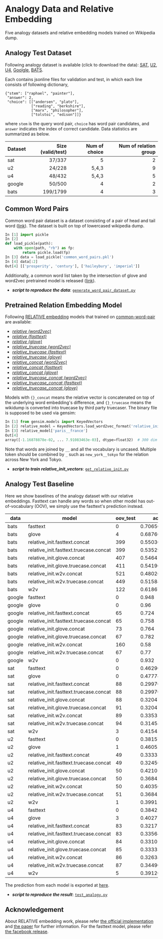 # Analogy Data and Relative Embedding 
Five analogy datasets and relative embedding models trained on Wikipedia dump.

## Analogy Test Dataset
Following analogy dataset is available (click to download the data):
[SAT](https://github.com/asahi417/AnalogyTools/releases/download/0.0.0/sat.zip), 
[U2](https://github.com/asahi417/AnalogyTools/releases/download/0.0.0/u2.zip),
[U4](https://github.com/asahi417/AnalogyTools/releases/download/0.0.0/u4.zip),
[Goolgle](https://github.com/asahi417/AnalogyTools/releases/download/0.0.0/google.zip),
[BATS](https://github.com/asahi417/AnalogyTools/releases/download/0.0.0/bats.zip).

Each contains jsonline files for validation and test, in which each line consists of following dictionary,
```
{"stem": ["raphael", "painter"],
 "answer": 2,
 "choice": [["andersen", "plato"],
            ["reading", "berkshire"],
            ["marx", "philosopher"],
            ["tolstoi", "edison"]]}
``` 
where `stem` is the query word pair, `choice` has word pair candidates, and `answer` indicates the index of correct candidate. Data statistics are summarized as below.

| Dataset | Size (valid/test) | Num of choice | Num of relation group |
|---------|---------:|--------------:|----------------------:|
| sat     | 37/337   | 5             | 2                     |
| u2      | 24/228   | 5,4,3         | 9                     |
| u4      | 48/432   | 5,4,3         | 5                     |
| google  | 50/500   | 4             | 2                     |
| bats    | 199/1799 | 4             | 3                     |


## Common Word Pairs
Common word pair dataset is a dataset consisting of a pair of head and tail word ([link](https://github.com/asahi417/AnalogyTools/releases/download/0.0.0/common_word_pairs.pkl)).
The dataset is built on top of lowercased wikipedia dump. 

```python
In [1] import pickle
In [2] 
def load_pickle(path):
    with open(path, "rb") as fp:
        return pickle.load(fp)
In [3] data = load_pickle('common_word_pairs.pkl')
In [4] data[:2]
Out[4] [['prosperity', 'century'], ['haileybury', 'imperial']]
```

Additionally, a common word list taken by the intersection of glove and word2vec pretrained model is released
([link](https://github.com/asahi417/AnalogyTools/releases/download/0.0.0/common_word.pkl)).

- ***script to reproduce the data***: [`generate_word_pair_dataset.py`](generate_word_pair_dataset.py)

## Pretrained Relation Embedding Model
Following [RELATIVE embedding](http://josecamachocollados.com/papers/relative_ijcai2019.pdf) models that trained on 
[common-word-pair](#common-word-pairs) are available:

- [*relative (word2vec)*](https://github.com/asahi417/AnalogyTools/releases/download/0.0.0/relative_init.w2v.bin.tar.gz)
- [*relative (fasttext)*](https://github.com/asahi417/AnalogyTools/releases/download/0.0.0/relative_init.fasttext.bin.tar.gz)
- [*relative (glove)*](https://github.com/asahi417/AnalogyTools/releases/download/0.0.0/relative_init.glove.bin.tar.gz)
- [*relative_truecase (word2vec)*](https://github.com/asahi417/AnalogyTools/releases/download/0.0.0/relative_init.w2v.truecase.bin.tar.gz)
- [*relative_truecase (fasttext)*](https://github.com/asahi417/AnalogyTools/releases/download/0.0.0/relative_init.fasttext.truecase.bin.tar.gz)
- [*relative_truecase (glove)*](https://github.com/asahi417/AnalogyTools/releases/download/0.0.0/relative_init.glove.truecase.bin.tar.gz)
- [*relative_concat (word2vec)*](https://github.com/asahi417/AnalogyTools/releases/download/0.0.0/relative_init.w2v.concat.bin.tar.gz)
- [*relative_concat (fasttext)*](https://drive.google.com/u/0/uc?id=1EH0oywBo8OaNExyc5XTGIFhLvf8mZiBz&export=download)
- [*relative_concat (glove)*](https://github.com/asahi417/AnalogyTools/releases/download/0.0.0/relative_init.glove.concat.bin.tar.gz)
- [*relative_truecase_concat (word2vec)*](https://github.com/asahi417/AnalogyTools/releases/download/0.0.0/relative_init.w2v.truecase.concat.bin.tar.gz)
- [*relative_truecase_concat (fasttext)*](https://drive.google.com/u/0/uc?id=1iUuCYM_UJ6FHI5yxg5UIGkXN4qqU5S3G&export=download)
- [*relative_truecase_concat (glove)*](https://github.com/asahi417/AnalogyTools/releases/download/0.0.0/relative_init.glove.truecase.concat.bin.tar.gz)


Models with `{}_concat` means the relative vector is concatenated on top of the underlying word embedding's difference, and
`{}_truecase` means the wikidump is converted into truecase by third party truecaser.
The binary file is supposed to be used via gensim:
```python
In [1] from gensim.models import KeyedVectors
In [2] relative_model = KeyedVectors.load_word2vec_format('relative_init_vectors.bin', binary=True)
In [3] relative_model['paris__france']
Out[4] 
array([-1.16878878e-02, ... 7.91083463e-03], dtype=float32)  # 300 dim array
```
Note that words are joined by `__` and all the vocabulary is uncased. Multiple token should be combined by `_` such as 
`new_york__tokyo` for the relation across New York and Tokyo.

- ***script to train relative_init_vectors***: [`get_relative_init.py`](get_relative_init.py)

## Analogy Test Baseline 
Here we show baselines of the analogy dataset with our relative embeddings. Fasttext can handle any words so when other model
has out-of-vocabulary (OOV), we simply use the fasttext's prediction instead.

| data   | model                                  | oov_test | accuracy_test       | oov_valid | accuracy_valid      | accuracy            | 
|--------|----------------------------------------|----------|---------------------|-----------|---------------------|---------------------| 
| bats   | fasttext                               | 0        | 0.7065036131183992  | 0         | 0.7336683417085427  | 0.7092092092092092  | 
| bats   | glove                                  | 4        | 0.6876042245692051  | 0         | 0.6984924623115578  | 0.6886886886886887  | 
| bats   | relative_init.fasttext.concat          | 399      | 0.5503057254030017  | 50        | 0.5728643216080402  | 0.5525525525525526  | 
| bats   | relative_init.fasttext.truecase.concat | 399      | 0.5352973874374652  | 50        | 0.5326633165829145  | 0.535035035035035   | 
| bats   | relative_init.glove.concat             | 407      | 0.546414674819344   | 50        | 0.5829145728643216  | 0.55005005005005    | 
| bats   | relative_init.glove.truecase.concat    | 411      | 0.5419677598665925  | 54        | 0.542713567839196   | 0.5420420420420421  | 
| bats   | relative_init.w2v.concat               | 521      | 0.4802668148971651  | 61        | 0.49748743718592964 | 0.481981981981982   | 
| bats   | relative_init.w2v.truecase.concat      | 449      | 0.5158421345191774  | 58        | 0.5577889447236181  | 0.52002002002002    | 
| bats   | w2v                                    | 122      | 0.6186770428015564  | 11        | 0.6030150753768844  | 0.6171171171171171  | 
| google | fasttext                               | 0        | 0.948               | 0         | 0.94                | 0.9472727272727273  | 
| google | glove                                  | 0        | 0.96                | 0         | 0.92                | 0.9563636363636364  | 
| google | relative_init.fasttext.concat          | 65       | 0.724               | 6         | 0.72                | 0.7236363636363636  | 
| google | relative_init.fasttext.truecase.concat | 65       | 0.758               | 6         | 0.7                 | 0.7527272727272727  | 
| google | relative_init.glove.concat             | 73       | 0.764               | 7         | 0.64                | 0.7527272727272727  | 
| google | relative_init.glove.truecase.concat    | 67       | 0.782               | 6         | 0.72                | 0.7763636363636364  | 
| google | relative_init.w2v.concat               | 160      | 0.58                | 15        | 0.5                 | 0.5727272727272728  | 
| google | relative_init.w2v.truecase.concat      | 67       | 0.77                | 6         | 0.74                | 0.7672727272727272  | 
| google | w2v                                    | 0        | 0.932               | 0         | 0.9                 | 0.9290909090909091  | 
| sat    | fasttext                               | 0        | 0.4629080118694362  | 0         | 0.5405405405405406  | 0.47058823529411764 | 
| sat    | glove                                  | 0        | 0.47774480712166173 | 0         | 0.5945945945945946  | 0.4893048128342246  | 
| sat    | relative_init.fasttext.concat          | 88       | 0.2997032640949555  | 4         | 0.43243243243243246 | 0.3128342245989305  | 
| sat    | relative_init.fasttext.truecase.concat | 88       | 0.2997032640949555  | 4         | 0.4864864864864865  | 0.31818181818181823 | 
| sat    | relative_init.glove.concat             | 88       | 0.32047477744807124 | 4         | 0.43243243243243246 | 0.3315508021390374  | 
| sat    | relative_init.glove.truecase.concat    | 91       | 0.32047477744807124 | 4         | 0.43243243243243246 | 0.3315508021390374  | 
| sat    | relative_init.w2v.concat               | 89       | 0.3353115727002967  | 5         | 0.43243243243243246 | 0.3449197860962567  | 
| sat    | relative_init.w2v.truecase.concat      | 94       | 0.314540059347181   | 4         | 0.3783783783783784  | 0.32085561497326204 | 
| sat    | w2v                                    | 3        | 0.41543026706231456 | 0         | 0.5135135135135135  | 0.42513368983957217 | 
| u2     | fasttext                               | 0        | 0.3815789473684211  | 0         | 0.2916666666666667  | 0.373015873015873   | 
| u2     | glove                                  | 1        | 0.4605263157894737  | 0         | 0.375               | 0.4523809523809524  | 
| u2     | relative_init.fasttext.concat          | 49       | 0.3333333333333333  | 5         | 0.4166666666666667  | 0.3412698412698413  | 
| u2     | relative_init.fasttext.truecase.concat | 49       | 0.32456140350877194 | 5         | 0.2916666666666667  | 0.32142857142857145 | 
| u2     | relative_init.glove.concat             | 50       | 0.42105263157894735 | 5         | 0.25                | 0.40476190476190477 | 
| u2     | relative_init.glove.truecase.concat    | 50       | 0.3684210526315789  | 6         | 0.2916666666666667  | 0.3611111111111111  | 
| u2     | relative_init.w2v.concat               | 50       | 0.40350877192982454 | 5         | 0.375               | 0.4007936507936508  | 
| u2     | relative_init.w2v.truecase.concat      | 51       | 0.3684210526315789  | 6         | 0.4583333333333333  | 0.376984126984127   | 
| u2     | w2v                                    | 1        | 0.3991228070175439  | 0         | 0.3333333333333333  | 0.39285714285714285 | 
| u4     | fasttext                               | 0        | 0.38425925925925924 | 0         | 0.3958333333333333  | 0.3854166666666667  | 
| u4     | glove                                  | 3        | 0.4027777777777778  | 0         | 0.4583333333333333  | 0.4083333333333333  | 
| u4     | relative_init.fasttext.concat          | 83       | 0.32175925925925924 | 8         | 0.4166666666666667  | 0.33125             | 
| u4     | relative_init.fasttext.truecase.concat | 83       | 0.33564814814814814 | 8         | 0.375               | 0.33958333333333335 | 
| u4     | relative_init.glove.concat             | 84       | 0.33101851851851855 | 8         | 0.4583333333333333  | 0.34375             | 
| u4     | relative_init.glove.truecase.concat    | 85       | 0.3333333333333333  | 8         | 0.4166666666666667  | 0.3416666666666667  | 
| u4     | relative_init.w2v.concat               | 86       | 0.3263888888888889  | 8         | 0.3333333333333333  | 0.32708333333333334 | 
| u4     | relative_init.w2v.truecase.concat      | 87       | 0.3449074074074074  | 8         | 0.375               | 0.34791666666666665 | 
| u4     | w2v                                    | 5        | 0.3912037037037037  | 0         | 0.3541666666666667  | 0.3875              | 

The prediction from each model is exported at [here](./predictions). 

- ***script to reproduce the result***: [`test_analogy.py`](analogy_test.py)

## Acknowledgement
About RELATIVE embedding work, please refer [the official implementation](https://github.com/pedrada88/relative) and
[the paper](http://josecamachocollados.com/papers/relative_ijcai2019.pdf) for further information.
For the fasttext model, please refer [the facebook release](https://fasttext.cc/docs/en/english-vectors.html).
